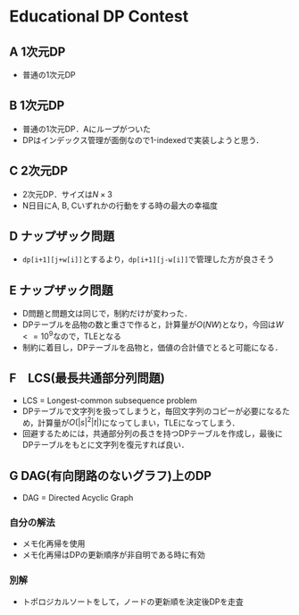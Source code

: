 # Educational DP Contest
## A 1次元DP
- 普通の1次元DP

## B 1次元DP
- 普通の1次元DP．Aにループがついた
- DPはインデックス管理が面倒なので1-indexedで実装しようと思う．

## C 2次元DP
- 2次元DP．サイズは$`N \times 3`$
- N日目にA, B, Cいずれかの行動をする時の最大の幸福度

## D ナップザック問題
- ```dp[i+1][j+w[i]]```とするより，```dp[i+1][j-w[i]]```で管理した方が良さそう

## E ナップザック問題
- D問題と問題文は同じで，制約だけが変わった．
- DPテーブルを品物の数と重さで作ると，計算量が$`O(NW)`$となり，今回は$`W <= 10^9`$なので，TLEとなる
- 制約に着目し，DPテーブルを品物と，価値の合計値でとると可能になる．

## F　LCS(最長共通部分列問題)
- LCS = Longest-common subsequence problem
- DPテーブルで文字列を扱ってしまうと，毎回文字列のコピーが必要になるため，計算量が$`O(|s|^2|t|)`$になってしまい，TLEになってしまう．
- 回避するためには，共通部分列の長さを持つDPテーブルを作成し，最後にDPテーブルをもとに文字列を復元すれば良い．

## G DAG(有向閉路のないグラフ)上のDP
- DAG = Directed Acyclic Graph
### 自分の解法
- メモ化再帰を使用
- メモ化再帰はDPの更新順序が非自明である時に有効

### 別解
- トポロジカルソートをして，ノードの更新順を決定後DPを走査